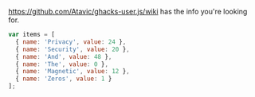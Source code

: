 https://github.com/Atavic/ghacks-user.js/wiki has the info you're looking for.

```javascript
var items = [
  { name: 'Privacy', value: 24 },
  { name: 'Security', value: 20 },
  { name: 'And', value: 48 },
  { name: 'The', value: 0 },
  { name: 'Magnetic', value: 12 },
  { name: 'Zeros', value: 1 }
];
```
